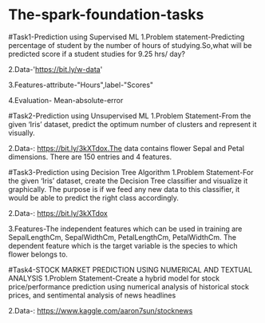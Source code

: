 # The-spark-foundation-tasks
#Task1-Prediction using Supervised ML
1.Problem statement-Predicting percentage of student by the number of hours of studying.So,what will be predicted score if a student studies for 9.25 hrs/ day?

2.Data-'https://bit.ly/w-data'

3.Features-attribute-"Hours",label-"Scores"

4.Evaluation- Mean-absolute-error

#Task2-Prediction using Unsupervised ML
1.Problem Statement-From the given ‘Iris’ dataset, predict the optimum number of clusters and represent it visually.

2.Data-: https://bit.ly/3kXTdox.The data contains flower Sepal and Petal dimensions. There are 150 entries and 4 features.

#Task3-Prediction using Decision Tree Algorithm
1.Problem Statement-For the given ‘Iris’ dataset, create the Decision Tree classifier and visualize it graphically. The purpose is if we feed any new data to this classifier, it would be able to predict the right class accordingly.

2.Data-: https://bit.ly/3kXTdox

3.Features-The independent features which can be used in training are SepalLengthCm, SepalWidthCm, PetalLengthCm, PetalWidthCm. The dependent feature which is the target variable is the species to which flower belongs to.

#Task4-STOCK MARKET PREDICTION USING NUMERICAL AND TEXTUAL ANALYSIS
1.Problem Statement-Create a hybrid model for stock price/performance prediction using numerical analysis of historical stock prices, and sentimental analysis of news headlines

2.Data-: https://www.kaggle.com/aaron7sun/stocknews
